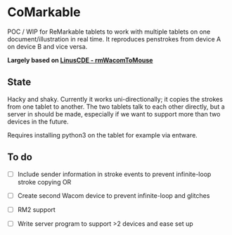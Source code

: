 # CoMarkable
POC / WIP for ReMarkable tablets to work with multiple tablets on one document/illustration in real time. It reproduces penstrokes from device A on device B and vice versa. 

**Largely based on [LinusCDE - rmWacomToMouse](https://github.com/LinusCDE/rmWacomToMouse)**

## State 

Hacky and shaky. Currently it works uni-directionally; it copies the strokes from one tablet to another. The two tablets talk to each other directly, but a server in should be made, especially if we want to support more than two devices in the future. 

Requires installing python3 on the tablet for example via entware.

## To do

- [ ] Include sender information in stroke events to prevent infinite-loop stroke copying
OR
- [ ] Create second Wacom device to prevent infinite-loop and glitches
- [ ] RM2 support
- [ ] Write server program to support >2 devices and ease set up

